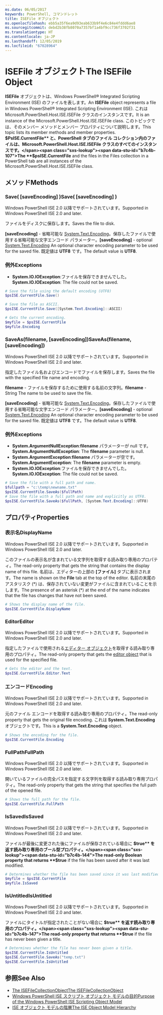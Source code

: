 ```yaml
---
ms.date: 06/05/2017
keywords: PowerShell, コマンドレット
title: ISEFile オブジェクト
ms.openlocfilehash: ebb5a35f6ea9d93eab633b9f4e6c84e4fddd6ae8
ms.sourcegitcommit: debd2b38fb8070a7357bf1a4bf9cc736f3702f31
ms.translationtype: HT
ms.contentlocale: ja-JP
ms.lasthandoff: 12/05/2019
ms.locfileid: "67028964"
---
```

# <a name="the-isefile-object"></a><span data-ttu-id="b7c4b-103">ISEFile オブジェクト</span><span class="sxs-lookup"><span data-stu-id="b7c4b-103">The ISEFile Object</span></span>

<span data-ttu-id="b7c4b-104">**ISEFile** オブジェクトは、Windows PowerShell® Integrated Scripting Environment (ISE) のファイルを表します。</span><span class="sxs-lookup"><span data-stu-id="b7c4b-104">An **ISEFile** object represents a file in Windows PowerShell® Integrated Scripting Environment (ISE).</span></span> <span data-ttu-id="b7c4b-105">これは Microsoft.PowerShell.Host.ISE.ISEFile クラスのインスタンスです。</span><span class="sxs-lookup"><span data-stu-id="b7c4b-105">It is an instance of the Microsoft.PowerShell.Host.ISE.ISEFile class.</span></span> <span data-ttu-id="b7c4b-106">このトピックでは、そのメンバー メソッドとメンバー プロパティについて説明します。</span><span class="sxs-lookup"><span data-stu-id="b7c4b-106">This topic lists its member methods and member properties.</span></span> <span data-ttu-id="b7c4b-107">**$PsISE.CurrentFile** と、PowerShell タブのファイル コレクション内のファイルは、Microsoft.PowerShell.Host.ISE.ISEFile クラスのすべてのインスタンスです。</span><span class="sxs-lookup"><span data-stu-id="b7c4b-107">The **$psISE.CurrentFile** and the files in the Files collection in a PowerShell tab are all instances of the Microsoft.PowerShell.Host.ISE.ISEFile class.</span></span>

## <a name="methods"></a><span data-ttu-id="b7c4b-108">メソッド</span><span class="sxs-lookup"><span data-stu-id="b7c4b-108">Methods</span></span>

### <a name="save-saveencoding-"></a><span data-ttu-id="b7c4b-109">Save\( \[saveEncoding\] \)</span><span class="sxs-lookup"><span data-stu-id="b7c4b-109">Save\( \[saveEncoding\] \)</span></span>

<span data-ttu-id="b7c4b-110">Windows PowerShell ISE 2.0 以降でサポートされています。</span><span class="sxs-lookup"><span data-stu-id="b7c4b-110">Supported in Windows PowerShell ISE 2.0 and later.</span></span>

<span data-ttu-id="b7c4b-111">ファイルをディスクに保存します。</span><span class="sxs-lookup"><span data-stu-id="b7c4b-111">Saves the file to disk.</span></span>

<span data-ttu-id="b7c4b-112">**\[saveEncoding\]** - 省略可能な [System.Text.Encoding](https://msdn.microsoft.com/library/system.text.encoding.aspx)。保存したファイルで使用する省略可能な文字エンコード パラメーター。</span><span class="sxs-lookup"><span data-stu-id="b7c4b-112">**\[saveEncoding\]** - optional [System.Text.Encoding](https://msdn.microsoft.com/library/system.text.encoding.aspx) An optional character encoding parameter to be used for the saved file.</span></span> <span data-ttu-id="b7c4b-113">既定値は **UTF8** です。</span><span class="sxs-lookup"><span data-stu-id="b7c4b-113">The default value is **UTF8**.</span></span>

### <a name="exceptions"></a><span data-ttu-id="b7c4b-114">例外</span><span class="sxs-lookup"><span data-stu-id="b7c4b-114">Exceptions</span></span>

- <span data-ttu-id="b7c4b-115">**System.IO.IOException**:ファイルを保存できませんでした。</span><span class="sxs-lookup"><span data-stu-id="b7c4b-115">**System.IO.IOException**: The file could not be saved.</span></span>

```powershell
# Save the file using the default encoding (UTF8)
$psISE.CurrentFile.Save()

# Save the file as ASCII.
$psISE.CurrentFile.Save([System.Text.Encoding]::ASCII)

# Gets the current encoding.
$myfile = $psISE.CurrentFile
$myfile.Encoding
```

### <a name="saveasfilename-saveencoding"></a><span data-ttu-id="b7c4b-116">SaveAs\(filename, \[saveEncoding\]\)</span><span class="sxs-lookup"><span data-stu-id="b7c4b-116">SaveAs\(filename, \[saveEncoding\]\)</span></span>

<span data-ttu-id="b7c4b-117">Windows PowerShell ISE 2.0 以降でサポートされています。</span><span class="sxs-lookup"><span data-stu-id="b7c4b-117">Supported in Windows PowerShell ISE 2.0 and later.</span></span>

<span data-ttu-id="b7c4b-118">指定したファイル名およびエンコードでファイルを保存します。</span><span class="sxs-lookup"><span data-stu-id="b7c4b-118">Saves the file with the specified file name and encoding.</span></span>

<span data-ttu-id="b7c4b-119">**filename** - ファイルを保存するために使用する名前の文字列。</span><span class="sxs-lookup"><span data-stu-id="b7c4b-119">**filename** - String The name to be used to save the file.</span></span>

<span data-ttu-id="b7c4b-120">**\[saveEncoding\]** - 省略可能な [System.Text.Encoding](https://msdn.microsoft.com/library/system.text.encoding.aspx)。保存したファイルで使用する省略可能な文字エンコード パラメーター。</span><span class="sxs-lookup"><span data-stu-id="b7c4b-120">**\[saveEncoding\]** - optional [System.Text.Encoding](https://msdn.microsoft.com/library/system.text.encoding.aspx) An optional character encoding parameter to be used for the saved file.</span></span> <span data-ttu-id="b7c4b-121">既定値は **UTF8** です。</span><span class="sxs-lookup"><span data-stu-id="b7c4b-121">The default value is **UTF8**.</span></span>

### <a name="exceptions"></a><span data-ttu-id="b7c4b-122">例外</span><span class="sxs-lookup"><span data-stu-id="b7c4b-122">Exceptions</span></span>

- <span data-ttu-id="b7c4b-123">**System.ArgumentNullException**:**filename** パラメーターが null です。</span><span class="sxs-lookup"><span data-stu-id="b7c4b-123">**System.ArgumentNullException**: The **filename** parameter is null.</span></span>
- <span data-ttu-id="b7c4b-124">**System.ArgumentException**:**filename** パラメーターが空です。</span><span class="sxs-lookup"><span data-stu-id="b7c4b-124">**System.ArgumentException**: The **filename** parameter is empty.</span></span>
- <span data-ttu-id="b7c4b-125">**System.IO.IOException**:ファイルを保存できませんでした。</span><span class="sxs-lookup"><span data-stu-id="b7c4b-125">**System.IO.IOException**: The file could not be saved.</span></span>

```powershell
# Save the file with a full path and name.
$fullpath = "c:\temp\newname.txt"
$psISE.CurrentFile.SaveAs($fullPath)
# Save the file with a full path and name and explicitly as UTF8.
$psISE.CurrentFile.SaveAs($fullPath, [System.Text.Encoding]::UTF8)
```

## <a name="properties"></a><span data-ttu-id="b7c4b-126">プロパティ</span><span class="sxs-lookup"><span data-stu-id="b7c4b-126">Properties</span></span>

### <a name="displayname"></a><span data-ttu-id="b7c4b-127">表示名</span><span class="sxs-lookup"><span data-stu-id="b7c4b-127">DisplayName</span></span>

<span data-ttu-id="b7c4b-128">Windows PowerShell ISE 2.0 以降でサポートされています。</span><span class="sxs-lookup"><span data-stu-id="b7c4b-128">Supported in Windows PowerShell ISE 2.0 and later.</span></span>

<span data-ttu-id="b7c4b-129">このファイルの表示名が含まれている文字列を取得する読み取り専用のプロパティ。</span><span class="sxs-lookup"><span data-stu-id="b7c4b-129">The read-only property that gets the string that contains the display name of this file.</span></span> <span data-ttu-id="b7c4b-130">名前は、エディターの上部の **[ファイル]** タブに表示されます。</span><span class="sxs-lookup"><span data-stu-id="b7c4b-130">The name is shown on the **File** tab at the top of the editor.</span></span> <span data-ttu-id="b7c4b-131">名前の末尾のアスタリスク \(\*\) は、保存されていない変更がファイルに含まれていることを示します。</span><span class="sxs-lookup"><span data-stu-id="b7c4b-131">The presence of an asterisk \(\*\) at the end of the name indicates that the file has changes that have not been saved.</span></span>

```powershell
# Shows the display name of the file.
$psISE.CurrentFile.DisplayName
```

### <a name="editor"></a><span data-ttu-id="b7c4b-132">Editor</span><span class="sxs-lookup"><span data-stu-id="b7c4b-132">Editor</span></span>

<span data-ttu-id="b7c4b-133">Windows PowerShell ISE 2.0 以降でサポートされています。</span><span class="sxs-lookup"><span data-stu-id="b7c4b-133">Supported in Windows PowerShell ISE 2.0 and later.</span></span>

<span data-ttu-id="b7c4b-134">指定したファイルで使用される[エディター オブジェクト](The-ISEEditor-Object.md)を取得する読み取り専用のプロパティ。</span><span class="sxs-lookup"><span data-stu-id="b7c4b-134">The read-only property that gets the [editor object](The-ISEEditor-Object.md) that is used for the specified file.</span></span>

```powershell
# Gets the editor and the text.
$psISE.CurrentFile.Editor.Text
```

### <a name="encoding"></a><span data-ttu-id="b7c4b-135">エンコード</span><span class="sxs-lookup"><span data-stu-id="b7c4b-135">Encoding</span></span>

<span data-ttu-id="b7c4b-136">Windows PowerShell ISE 2.0 以降でサポートされています。</span><span class="sxs-lookup"><span data-stu-id="b7c4b-136">Supported in Windows PowerShell ISE 2.0 and later.</span></span>

<span data-ttu-id="b7c4b-137">元のファイル エンコードを取得する読み取り専用のプロパティ。</span><span class="sxs-lookup"><span data-stu-id="b7c4b-137">The read-only property that gets the original file encoding.</span></span> <span data-ttu-id="b7c4b-138">これは **System.Text.Encoding** オブジェクトです。</span><span class="sxs-lookup"><span data-stu-id="b7c4b-138">This is a **System.Text.Encoding** object.</span></span>

```powershell
# Shows the encoding for the file.
$psISE.CurrentFile.Encoding
```

### <a name="fullpath"></a><span data-ttu-id="b7c4b-139">FullPath</span><span class="sxs-lookup"><span data-stu-id="b7c4b-139">FullPath</span></span>

<span data-ttu-id="b7c4b-140">Windows PowerShell ISE 2.0 以降でサポートされています。</span><span class="sxs-lookup"><span data-stu-id="b7c4b-140">Supported in Windows PowerShell ISE 2.0 and later.</span></span>

<span data-ttu-id="b7c4b-141">開いているファイルの完全パスを指定する文字列を取得する読み取り専用プロパティ。</span><span class="sxs-lookup"><span data-stu-id="b7c4b-141">The read-only property that gets the string that specifies the full path of the opened file.</span></span>

```powershell
# Shows the full path for the file.
$psISE.CurrentFile.FullPath
```

### <a name="issaved"></a><span data-ttu-id="b7c4b-142">IsSaved</span><span class="sxs-lookup"><span data-stu-id="b7c4b-142">IsSaved</span></span>

<span data-ttu-id="b7c4b-143">Windows PowerShell ISE 2.0 以降でサポートされています。</span><span class="sxs-lookup"><span data-stu-id="b7c4b-143">Supported in Windows PowerShell ISE 2.0 and later.</span></span>

<span data-ttu-id="b7c4b-144">ファイルが最後に変更された後にファイルが保存されている場合に **$true** を返す読み取り専用のブール型プロパティ。</span><span class="sxs-lookup"><span data-stu-id="b7c4b-144">The read-only Boolean property that returns **$true** if the file has been saved after it was last modified.</span></span>

```powershell
# Determines whether the file has been saved since it was last modified.
$myfile = $psISE.CurrentFile
$myfile.IsSaved
```

### <a name="isuntitled"></a><span data-ttu-id="b7c4b-145">IsUntitled</span><span class="sxs-lookup"><span data-stu-id="b7c4b-145">IsUntitled</span></span>

<span data-ttu-id="b7c4b-146">Windows PowerShell ISE 2.0 以降でサポートされています。</span><span class="sxs-lookup"><span data-stu-id="b7c4b-146">Supported in Windows PowerShell ISE 2.0 and later.</span></span>

<span data-ttu-id="b7c4b-147">ファイルにタイトルが指定されたことがない場合に **$true** を返す読み取り専用のプロパティ。</span><span class="sxs-lookup"><span data-stu-id="b7c4b-147">The read-only property that returns **$true** if the file has never been given a title.</span></span>

```powershell
# Determines whether the file has never been given a title.
$psISE.CurrentFile.IsUntitled
$psISE.CurrentFile.SaveAs("temp.txt")
$psISE.CurrentFile.IsUntitled
```

## <a name="see-also"></a><span data-ttu-id="b7c4b-148">参照</span><span class="sxs-lookup"><span data-stu-id="b7c4b-148">See Also</span></span>

- [<span data-ttu-id="b7c4b-149">The ISEFileCollectionObject</span><span class="sxs-lookup"><span data-stu-id="b7c4b-149">The ISEFileCollectionObject</span></span>](The-ISEFileCollection-Object.md)
- [<span data-ttu-id="b7c4b-150">Windows PowerShell ISE スクリプト オブジェクト モデルの目的</span><span class="sxs-lookup"><span data-stu-id="b7c4b-150">Purpose of the Windows PowerShell ISE Scripting Object Model</span></span>](Purpose-of-the-Windows-PowerShell-ISE-Scripting-Object-Model.md)
- [<span data-ttu-id="b7c4b-151">ISE オブジェクト モデルの階層</span><span class="sxs-lookup"><span data-stu-id="b7c4b-151">The ISE Object Model Hierarchy</span></span>](The-ISE-Object-Model-Hierarchy.md)
